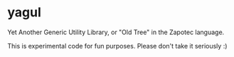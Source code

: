 yagul
=====

Yet Another Generic Utility Library, or "Old Tree" in the Zapotec language.

This is experimental code for fun purposes. Please don't take it seriously :)
